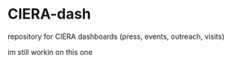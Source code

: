 # CIERA-dash
repository for CIERA dashboards (press, events, outreach, visits)

im still workin on this one
